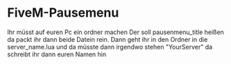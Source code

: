 # FiveM-Pausemenu
Ihr müsst auf euren Pc ein ordner machen Der soll pausenmenu_title heißen da packt ihr dann beide Datein rein.
Dann geht ihr in den Ordner in die server_name.lua und da müsste dann irgendwo stehen "YourServer" da schreibt ihr dann euren Namen hin
